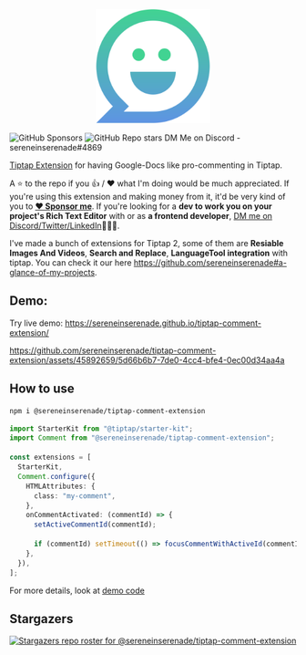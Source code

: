 <p align="center">
  <img src="assets/logo.svg" width="200"/>
  
  ![GitHub Sponsors](https://img.shields.io/github/sponsors/sereneinserenade?color=%23bf3989&label=Sponsor%20Me&style=for-the-badge)
  ![GitHub Repo stars](https://img.shields.io/github/stars/sereneinserenade/tiptap-comment-extension?label=Star%20the%20Repo&style=for-the-badge)
  DM Me on Discord - sereneinserenade#4869
</p>

[Tiptap Extension](https://tiptap.dev/guide/custom-extensions) for having Google-Docs like pro-commenting in Tiptap.

A ⭐️ to the repo if you 👍 / ❤️ what I'm doing would be much appreciated. If you're using this extension and making money from it, it'd be very kind of you to **[❤️ Sponsor me](https://github.com/sponsors/sereneinserenade)**. If you're looking for a **dev to work you on your project's Rich Text Editor** with or as **a frontend developer**, [DM me on Discord/Twitter/LinkedIn](https://github.com/sereneinserenade)👨‍💻🤩.

I've made a bunch of extensions for Tiptap 2, some of them are **Resiable Images And Videos**, **Search and Replace**, **LanguageTool integration** with tiptap. You can check it our here <https://github.com/sereneinserenade#a-glance-of-my-projects>.

## Demo:

Try live demo: https://sereneinserenade.github.io/tiptap-comment-extension/

https://github.com/sereneinserenade/tiptap-comment-extension/assets/45892659/5d66b6b7-7de0-4cc4-bfe4-0ec00d34aa4a

## How to use

```bash
npm i @sereneinserenade/tiptap-comment-extension
```

```ts
import StarterKit from "@tiptap/starter-kit";
import Comment from "@sereneinserenade/tiptap-comment-extension";

const extensions = [
  StarterKit,
  Comment.configure({
    HTMLAttributes: {
      class: "my-comment",
    },
    onCommentActivated: (commentId) => {
      setActiveCommentId(commentId);

      if (commentId) setTimeout(() => focusCommentWithActiveId(commentId));
    },
  }),
];
```

For more details, look at [demo code](https://github.com/sereneinserenade/tiptap-comment-extension/blob/main/demos/react/src/components/Tiptap.tsx#L77-L91)

## Stargazers

[![Stargazers repo roster for @sereneinserenade/tiptap-comment-extension](https://reporoster.com/stars/dark/sereneinserenade/tiptap-comment-extension)](https://github.com/sereneinserenade/tiptap-comment-extension/stargazers)
